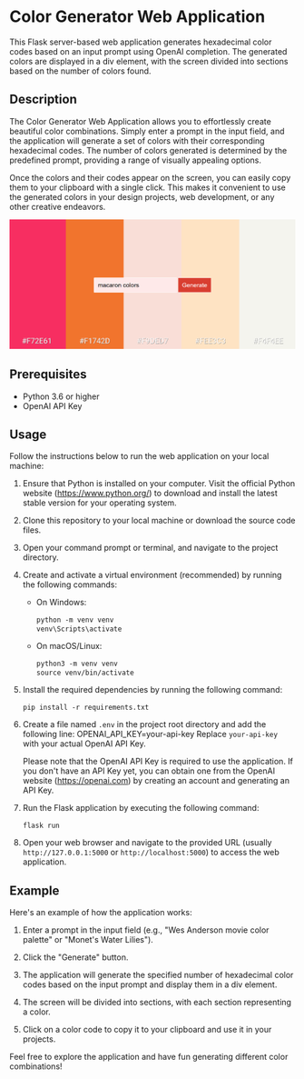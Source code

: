 # Color Generator Web Application

This Flask server-based web application generates hexadecimal color codes based on an input prompt using OpenAI completion. The generated colors are displayed in a div element, with the screen divided into sections based on the number of colors found.

## Description

The Color Generator Web Application allows you to effortlessly create beautiful color combinations. Simply enter a prompt in the input field, and the application will generate a set of colors with their corresponding hexadecimal codes. The number of colors generated is determined by the predefined prompt, providing a range of visually appealing options.

Once the colors and their codes appear on the screen, you can easily copy them to your clipboard with a single click. This makes it convenient to use the generated colors in your design projects, web development, or any other creative endeavors.

![Macaron Colors](macaron.png)

## Prerequisites

- Python 3.6 or higher
- OpenAI API Key


## Usage

Follow the instructions below to run the web application on your local machine:

1. Ensure that Python is installed on your computer. Visit the official Python website (https://www.python.org/) to download and install the latest stable version for your operating system.

2. Clone this repository to your local machine or download the source code files.

3. Open your command prompt or terminal, and navigate to the project directory.

4. Create and activate a virtual environment (recommended) by running the following commands:

   - On Windows:

     ```
     python -m venv venv
     venv\Scripts\activate
     ```

   - On macOS/Linux:
     ```
     python3 -m venv venv
     source venv/bin/activate
     ```

5. Install the required dependencies by running the following command:

   ```
   pip install -r requirements.txt
   ```

6. Create a file named `.env` in the project root directory and add the following line:
   OPENAI_API_KEY=your-api-key
   Replace `your-api-key` with your actual OpenAI API Key.
   
   Please note that the OpenAI API Key is required to use the application. 
   If you don't have an API Key yet, you can obtain one from the OpenAI website (https://openai.com) by creating an account and generating an API Key.
   
7. Run the Flask application by executing the following command:

   ```
   flask run
   ```

7. Open your web browser and navigate to the provided URL (usually `http://127.0.0.1:5000` or `http://localhost:5000`) to access the web application.

## Example

Here's an example of how the application works:

1. Enter a prompt in the input field (e.g., "Wes Anderson movie color palette" or "Monet's Water Lilies").

2. Click the "Generate" button.

3. The application will generate the specified number of hexadecimal color codes based on the input prompt and display them in a div element.

4. The screen will be divided into sections, with each section representing a color.

5. Click on a color code to copy it to your clipboard and use it in your projects.

Feel free to explore the application and have fun generating different color combinations!
